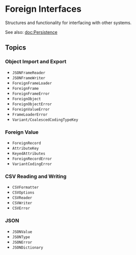 # Foreign Interfaces

Structures and functionality for interfacing with other systems.

See also: <doc:Persistence>

## Topics

### Object Import and Export

- ``JSONFrameReader``
- ``JSONFrameWriter``
- ``ForeignFrameLoader``
- ``ForeignFrame``
- ``ForeignFrameError``
- ``ForeignObject``
- ``ForeignObjectError``
- ``ForeignValueError``
- ``FrameLoaderError``
- ``Variant/CoalescedCodingTypeKey``

### Foreign Value

- ``ForeignRecord``
- ``AttributeKey``
- ``KeyedAttributes``
- ``ForeignRecordError``
- ``VariantCodingError``

### CSV Reading and Writing

- ``CSVFormatter``
- ``CSVOptions``
- ``CSVReader``
- ``CSVWriter``
- ``CSVError``

### JSON

- ``JSONValue``
- ``JSONType``
- ``JSONError``
- ``JSONDictionary``
